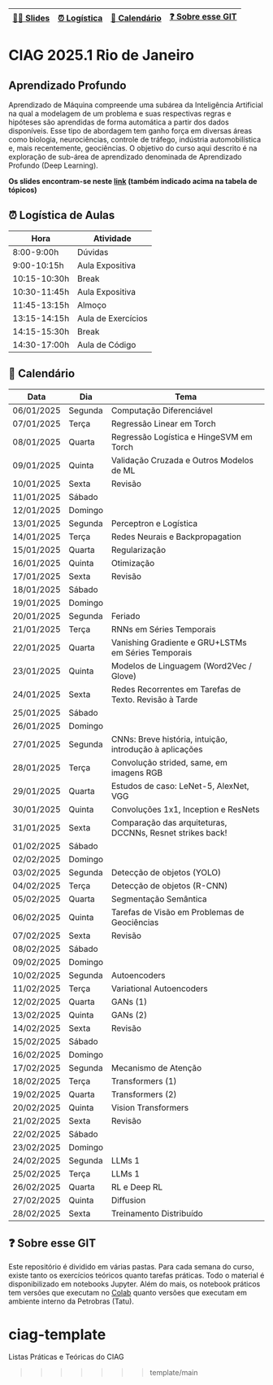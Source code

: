 | [🛝🛝 Slides](https://drive.google.com/drive/folders/1EK9_YrhJYX2UvyvZV4pXmVpHRz9pn61s?usp=sharing)  | [⏰ Logística](#logistica) | [📅 Calendário](#calendario) | [❓ Sobre esse GIT](#material)  | 
|-----------------------------------------------------------------------------------------------------|----------------------------|------------------------------|---------------------------------|

# CIAG 2025.1 Rio de Janeiro 

## Aprendizado Profundo

Aprendizado  de  Máquina  compreende  uma  subárea  da  Inteligência  Artificial  na qual  a  modelagem  de  um  problema  e  suas  respectivas regras  e  hipóteses são aprendidas  de  forma  automática  a  partir  dos  dados  disponíveis.  Esse  tipo  de abordagem  tem  ganho  força  em  diversas  áreas  como  biologia,  neurociências, controle  de  tráfego,  indústria  automobilística  e,  mais  recentemente,  geociências. O objetivo do curso aqui descrito é na exploração de sub-área de aprendizado denominada de Aprendizado Profundo (Deep Learning).

**Os slides encontram-se neste [link](https://drive.google.com/drive/folders/1EK9_YrhJYX2UvyvZV4pXmVpHRz9pn61s?usp=sharing) (também indicado acima na tabela de tópicos)**

<a name="logistica"/>

## ⏰ Logística de Aulas 

|  Hora        |  Atividade         |
|--------------|--------------------|
| 8:00-9:00h   | Dúvidas            |
| 9:00-10:15h  | Aula Expositiva    |
| 10:15-10:30h | Break              |
| 10:30-11:45h | Aula Expositiva    |
| 11:45-13:15h | Almoço             |
| 13:15-14:15h | Aula de Exercícios |
| 14:15-15:30h | Break              |
| 14:30-17:00h | Aula de Código     |

<a name="calendario"/>

## 📅 Calendário

| Data       | Dia       | Tema                                                     |
|------------|-----------|---------------------------------------------------------|
| 06/01/2025 | Segunda   | Computação Diferenciável                                 |
| 07/01/2025 | Terça     | Regressão Linear em Torch                                |
| 08/01/2025 | Quarta    | Regressão Logística e HingeSVM em Torch                 |
| 09/01/2025 | Quinta    | Validação Cruzada e Outros Modelos de ML                |
| 10/01/2025 | Sexta     | Revisão                                                 |
| 11/01/2025 | Sábado    |                                                         |
| 12/01/2025 | Domingo   |                                                         |
| 13/01/2025 | Segunda   | Perceptron e Logística                                  |
| 14/01/2025 | Terça     | Redes Neurais e Backpropagation                         |
| 15/01/2025 | Quarta    | Regularização                                           |
| 16/01/2025 | Quinta    | Otimização                                              |
| 17/01/2025 | Sexta     | Revisão                                                 |
| 18/01/2025 | Sábado    |                                                         |
| 19/01/2025 | Domingo   |                                                         |
| 20/01/2025 | Segunda   | Feriado                                                 |
| 21/01/2025 | Terça     | RNNs em Séries Temporais                                |
| 22/01/2025 | Quarta    | Vanishing Gradiente e GRU+LSTMs em Séries Temporais     |
| 23/01/2025 | Quinta    | Modelos de Linguagem (Word2Vec / Glove)                 |
| 24/01/2025 | Sexta     | Redes Recorrentes em Tarefas de Texto. Revisão à Tarde  |
| 25/01/2025 | Sábado    |                                                         |
| 26/01/2025 | Domingo   |                                                         |
| 27/01/2025 | Segunda   | CNNs: Breve história, intuição, introdução à aplicações |
| 28/01/2025 | Terça     | Convolução strided, same, em imagens RGB                |
| 29/01/2025 | Quarta    | Estudos de caso: LeNet-5, AlexNet, VGG                  |
| 30/01/2025 | Quinta    | Convoluções 1x1, Inception e ResNets                    |
| 31/01/2025 | Sexta     | Comparação das arquiteturas, DCCNNs, Resnet strikes back! |
| 01/02/2025 | Sábado    |                                                         |
| 02/02/2025 | Domingo   |                                                         |
| 03/02/2025 | Segunda   | Detecção de objetos (YOLO)                              |
| 04/02/2025 | Terça     | Detecção de objetos (R-CNN)                             |
| 05/02/2025 | Quarta    | Segmentação Semântica                                   |
| 06/02/2025 | Quinta    | Tarefas de Visão em Problemas de Geociências            |
| 07/02/2025 | Sexta     | Revisão                                                 |
| 08/02/2025 | Sábado    |                                                         |
| 09/02/2025 | Domingo   |                                                         |
| 10/02/2025 | Segunda   | Autoencoders                                            |
| 11/02/2025 | Terça     | Variational Autoencoders                                |
| 12/02/2025 | Quarta    | GANs (1)                                                |
| 13/02/2025 | Quinta    | GANs (2)                                                |
| 14/02/2025 | Sexta     | Revisão                                                 |
| 15/02/2025 | Sábado    |                                                         |
| 16/02/2025 | Domingo   |                                                         |
| 17/02/2025 | Segunda   | Mecanismo de Atenção                                    |
| 18/02/2025 | Terça     | Transformers (1)                                        |
| 19/02/2025 | Quarta    | Transformers (2)                                        |
| 20/02/2025 | Quinta    | Vision Transformers                                     |
| 21/02/2025 | Sexta     | Revisão                                                 |
| 22/02/2025 | Sábado    |                                                         |
| 23/02/2025 | Domingo   |                                                         |
| 24/02/2025 | Segunda   | LLMs 1                                                  |
| 25/02/2025 | Terça     | LLMs 1                                                  |
| 26/02/2025 | Quarta    | RL e Deep RL                                            |
| 27/02/2025 | Quinta    | Diffusion                                               |
| 28/02/2025 | Sexta     | Treinamento Distribuído                                 |

<a name="material"/>

## ❓ Sobre esse GIT

Este repositório é dividido em várias pastas. Para cada semana do curso, existe tanto os exercícios
teóricos quanto tarefas práticas. Todo o material é disponibilizado em notebooks Jupyter. Além do
mais, os notebook práticos tem versões que executam no [Colab](https://colab.research.google.com/)
quanto versões que executam em ambiente interno da Petrobras (Tatu).
# ciag-template
Listas Práticas e Teóricas do CIAG
>>>>>>> template/main
